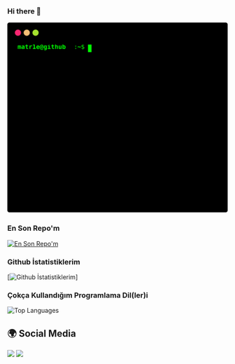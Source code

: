 ### Hi there 👋

<a href="https://github.com/matr1e"></a><img src="./matr1e.svg"></img>

### En Son Repo'm
[![En Son Repo'm](https://github-readme-stats.vercel.app/api/pin/?username=matr1e&repo=supervizor-bot)](https://github.com/anuraghazra/github-readme-stats)
### Github İstatistiklerim
[![Github İstatistiklerim](https://github-readme-stats.vercel.app/api?username=matr1e&show_icons=true&bg_color=DEG,COLOR10,COLOR3)]
### Çokça Kullandığım Programlama Dil(ler)i
![Top Languages](https://github-readme-stats.vercel.app/api/top-langs/?username=matr1e&layout=compact&theme=tokyonight)


## 🌍 Social Media

<a href="https://discord.com/users/927598578757664769"><img src="https://img.shields.io/badge/Matrié%20-7289DA.svg?&style=for-the-badge&logo=discord&logoColor=white"></a>
<a href="https://www.instagram.com/matr1e/"><img src="https://img.shields.io/badge/Matrié%20-D90070.svg?&style=for-the-badge&logo=instagram&logoColor=white"></a>
